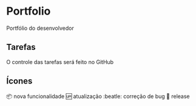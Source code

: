 # Portfolio
Portfólio do desenvolvedor

## Tarefas
O controle das tarefas será feito no GitHub

## Ícones
:package: nova funcionalidade
:up: atualização 
:beatle: correção de bug
:checkered_flag: release